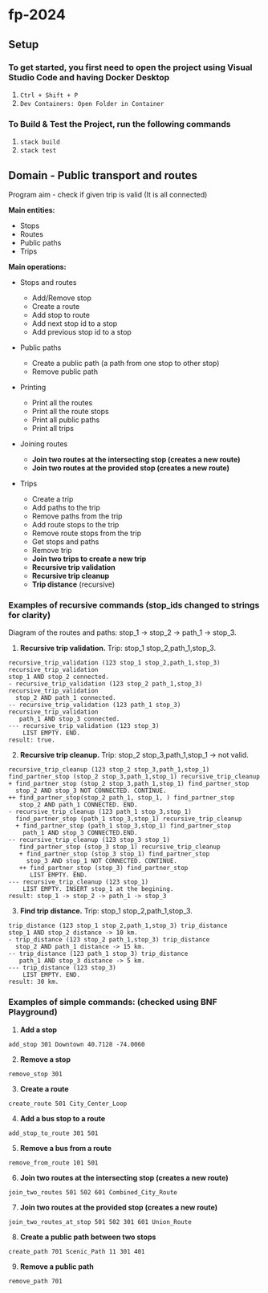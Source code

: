 # fp-2024

## Setup

### To get started, you first need to open the project using Visual Studio Code and having Docker Desktop
1. `Ctrl + Shift + P`
2. `Dev Containers: Open Folder in Container`

### To Build & Test the Project, run the following commands
1. `stack build`
2. `stack test`

## Domain - Public transport and routes

Program aim - check if given trip is valid (It is all connected)

**Main entities:**
- Stops
- Routes
- Public paths
- Trips

**Main operations:**
- Stops and routes
    - Add/Remove stop
    - Create a route
    - Add stop to route
    - Add next stop id to a stop
    - Add previous stop id to a stop

- Public paths
    - Create a public path (a path from one stop to other stop)
    - Remove public path

- Printing
    - Print all the routes
    - Print all the route stops
    - Print all public paths
    - Print all trips

- Joining routes
    - **Join two routes at the intersecting stop (creates a new route)**
    - **Join two routes at the provided stop (creates a new route)**

- Trips
    - Create a trip
    - Add paths to the trip
    - Remove paths from the trip
    - Add route stops to the trip
    - Remove route stops from the trip
    - Get stops and paths
    - Remove trip
    - **Join two trips to create a new trip**
    - **Recursive trip validation**
    - **Recursive trip cleanup**
    - **Trip distance** (recursive)

### Examples of recursive commands (stop_ids changed to strings for clarity)

Diagram of the routes and paths:
stop_1 -> stop_2 -> path_1 -> stop_3.

1. **Recursive trip validation.**
Trip: stop_1 stop_2,path_1,stop_3.

```
recursive_trip_validation (123 stop_1 stop_2,path_1,stop_3) recursive_trip_validation
stop_1 AND stop_2 connected.
- recursive_trip_validation (123 stop_2 path_1,stop_3) recursive_trip_validation
  stop_2 AND path_1 connected.
-- recursive_trip_validation (123 path_1 stop_3) recursive_trip_validation
   path_1 AND stop_3 connected.
--- recursive_trip_validation (123 stop_3)
    LIST EMPTY. END.
result: true.
```

2. **Recursive trip cleanup.**
Trip: stop_2 stop_3,path_1,stop_1 -> not valid.

```
recursive_trip_cleanup (123 stop_2 stop_3,path_1,stop_1) 
find_partner_stop (stop_2 stop_3,path_1,stop_1) recursive_trip_cleanup
+ find_partner_stop (stop_2 stop_3,path_1,stop_1) find_partner_stop
  stop_2 AND stop_3 NOT CONNECTED. CONTINUE.
++ find_partner_stop(stop_2 path_1, stop_1, ) find_partner_stop
   stop_2 AND path_1 CONNECTED. END.
- recursive_trip_cleanup (123 path_1 stop_3,stop_1) 
  find_partner_stop (path_1 stop_3,stop_1) recursive_trip_cleanup
  + find_partner_stop (path_1 stop_3,stop_1) find_partner_stop
    path_1 AND stop_3 CONNECTED.END.
-- recursive_trip_cleanup (123 stop_3 stop_1) 
   find_partner_stop (stop_3 stop_1) recursive_trip_cleanup
   + find_partner_stop (stop_3 stop_1) find_partner_stop
     stop_3 AND stop_1 NOT CONNECTED. CONTINUE.
   ++ find_partner_stop (stop_3) find_partner_stop
      LIST EMPTY. END.
--- recursive_trip_cleanup (123 stop_1) 
    LIST EMPTY. INSERT stop_1 at the begining.
result: stop_1 -> stop_2 -> path_1 -> stop_3
```

3. **Find trip distance.**
Trip: stop_1 stop_2,path_1,stop_3.

```
trip_distance (123 stop_1 stop_2,path_1,stop_3) trip_distance
stop_1 AND stop_2 distance -> 10 km.
- trip_distance (123 stop_2 path_1,stop_3) trip_distance
  stop_2 AND path_1 distance -> 15 km.
-- trip_distance (123 path_1 stop_3) trip_distance
   path_1 AND stop_3 distance -> 5 km.
--- trip_distance (123 stop_3)
    LIST EMPTY. END.
result: 30 km.
```

### Examples of simple commands: (checked using BNF Playground)

1. **Add a stop**  
```
add_stop 301 Downtown 40.7128 -74.0060
```

2. **Remove a stop**  
```
remove_stop 301
```

3. **Create a route**  
```
create_route 501 City_Center_Loop
```

4. **Add a bus stop to a route**  
 ```
 add_stop_to_route 301 501
 ```

5. **Remove a bus from a route**  
 ```
 remove_from_route 101 501
 ```

6. **Join two routes at the intersecting stop (creates a new route)**  
 ```
 join_two_routes 501 502 601 Combined_City_Route
 ```

7. **Join two routes at the provided stop (creates a new route)**  
 ```
 join_two_routes_at_stop 501 502 301 601 Union_Route
 ```

8. **Create a public path between two stops**  
 ```
 create_path 701 Scenic_Path 11 301 401
 ```

9. **Remove a public path**  
 ```
 remove_path 701
 ```

